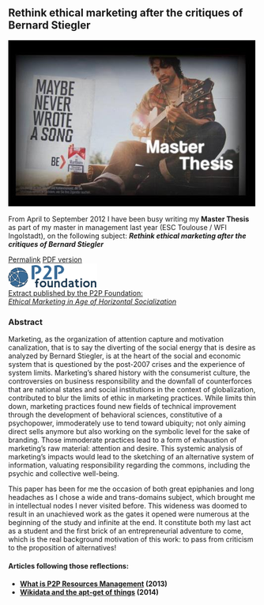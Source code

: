 <h2>
  Rethink ethical marketing after the critiques of Bernard Stiegler
</h2>

<img src="/assets/img/maybe-never-write-a-song.jpg" alt="Rethink ethical marketing after the critiques of Bernard Stiegler">

<p>
  From April to September 2012 I have been busy writing my <strong>Master Thesis</strong> as part of my master in management last year (ESC Toulouse / WFI Ingolstadt), on the following subject:
<strong><em>Rethink ethical marketing after the critiques of Bernard Stiegler</em></strong>
</p>
<div class="row panel">
  <a href="/articles/paper-ethical-marketing"><i class="fa fa-link"></i> Permalink</a>
  <a href="/docs/master-thesis-maxime-lathuiliere-web-version-1.pdf" title="Ethical Marketing Maxime Lathuilière" target="_blank"><i class="fa fa-download"></i> PDF version</a>
</div>
</div>
<a id="p2p-foundation" href="http://p2pfoundation.net/Ethical_Marketing_in_Age_of_Horizontal_Socialization" title="Ethical Marketing in Age of Horizontal Socialization" target="_blank">
  <div class="row panel">
    <img alt="P2P Foundation Ethical marketing at the age of horizontal socialisation" src="/assets/img/p2p-foundation.png" width="180">
    <span>
    <div>
      <span class="label">Extract published by the P2P Foundation:</span> <br>
      <em class="title">Ethical Marketing in Age of Horizontal Socialization</em>
    </div>
  </div>
</a>


<h3>Abstract</h3>
<p>Marketing, as the organization of attention capture and motivation canalization, that is to say the diverting of the social energy that is desire as analyzed by Bernard Stiegler, is at the heart of the social and economic system that is questioned by the post-2007 crises and the experience of system limits. Marketing’s shared history with the consumerist culture, the controversies on business responsibility and the downfall of counterforces that are national states and social institutions in the context of globalization, contributed to blur the limits of ethic in marketing practices. While limits thin down, marketing practices found new fields of technical improvement through the development of behavioral sciences, constitutive of a psychopower, immoderately use to tend toward ubiquity; not only aiming direct sells anymore but also working on the symbolic level for the sake of branding. Those immoderate practices lead to a form of exhaustion of marketing’s raw material: attention and desire. This systemic analysis of marketing’s impacts would lead to the sketching of an alternative system of information, valuating responsibility regarding the commons, including the psychic and collective well-being.</p>


<!-- MASTERPLAN --><!-- MASTERPLAN -->

<p>
  This paper has been for me the occasion of both great epiphanies and long headaches as I chose a wide and trans-domains subject, which brought me in intellectual nodes I never visited before. This wideness was doomed to result in an unachieved work as the gates it opened were numerous at the beginning of the study and infinite at the end. It constitute both my last act as a student and the first brick of an entrepreneurial adventure to come, which is the real background motivation of this work: to pass from criticism to the proposition of alternatives!
 </p>
 <p>
 <h4>Articles following those reflections:<h4>
  <ul>
    <li>
      <a href="/articles/p2p-rm">What is P2P Resources Management</a> (2013)
    </li>
    <li>
      <a href="/articles/wikidata-and-the-apt-get-of-things">Wikidata and the apt-get of things</a> (2014)
    </li>
  </ul>
 </p>
